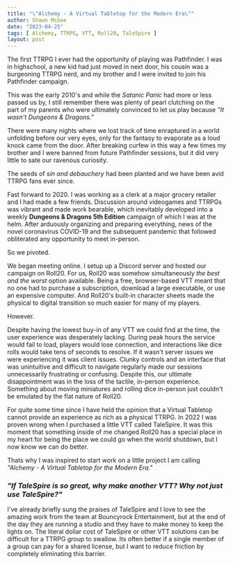 ```yaml
---
title: "\"Alchemy - A Virtual Tabletop for the Modern Era\""
author: Shawn McGee
date: "2023-04-25"
tags: [ Alchemy, TTRPG, VTT, Roll20, TaleSpire ]
layout: post
---
```


The first TTRPG I ever had the opportunity of playing was Pathfinder. I was in highschool, a new kid had just moved in next door, his cousin was a burgeoning TTRPG nerd, and my brother and I were invited to join his Pathfinder campaign.

This was the early 2010's and while the *Satanic Panic* had more or less passed us by, I still remember there was plenty of pearl clutching on the part of my parents who were ultimately convinced to let us play because *"It wasn't Dungeons & Dragons."*

There were many nights where we lost track of time enraptured in a world unfolding before our very eyes, only for the fantasy to evaporate as a loud knock came from the door. After breaking curfew in this way a few times my brother and I were banned from future Pathfinder sessions, but it did very little to sate our ravenous curiosity.

The seeds of *sin and debauchery* had been planted and we have been avid TTRPG fans ever since.

Fast forward to 2020. I was working as a clerk at a major grocery retailer and I had made a few friends. Discussion around videogames and TTRPGs was vibrant and made work bearable, which inevitably developed into a weekly **Dungeons & Dragons 5th Edition** campaign of which I was at the helm. After arduously organizing and preparing everything, news of the novel coronavirus COVID-19 and the subsequent pandemic that followed obliterated any opportunity to meet in-person.

So we pivoted.

We began meeting online. I setup up a Discord server and hosted our campaign on Roll20. For us, Roll20 was somehow simultaneously *the best and the worst* option available. Being a free, browser-based VTT meant that no one had to purchase a subscription, download a large executable, or use an expensive computer. And Roll20's built-in character sheets made the physical to digital transition so much easier for many of my players.

However.

Despite having the lowest buy-in of any VTT we could find at the time, the user experience was desperately lacking. During peak hours the service would fail to load, players would lose connection, and interactions like dice rolls would take tens of seconds to resolve. If it wasn't server issues we were experiencing it was client issues. Clunky controls and an interface that was unintuitive and difficult to navigate regularly made our sessions unnecessarily frustrating or confusing. Despite this, our ultimate disappointment was in the loss of the tactile, in-person experience. Something about moving miniatures and rolling dice in-person just couldn't be emulated by the flat nature of Roll20.

For quite some time since I have held the opinion that a Virtual Tabletop cannot provide an experience as rich as a physical TTRPG. In 2022 I was proven wrong when I purchased a little VTT called TaleSpire. It was this moment that something inside of me changed.Roll20 has a special place in my heart for being the place we could go when the world shutdown, but I now know we can do better.

Thats why I was inspired to start work on a little project I am calling *"Alchemy - A Virtual Tabletop for the Modern Era."*

### *"If TaleSpire is so great, why make another VTT? Why not just use TaleSpire?"*
I've already briefly sung the praises of TaleSpire and I love to see the amazing work from the team at Bouncyrock Entertainment, but at the end of the day they are running a studio and they have to make money to keep the lights on.
The literal dollar cost of TaleSpire or other VTT solutions can be difficult for a TTRPG group to swallow. Its often better if a single member of a group can pay for a shared license, but I want to reduce friction by completely eliminating this barrier.